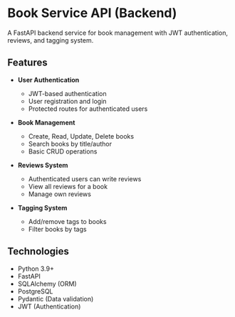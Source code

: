# Book Service API (Backend)

A FastAPI backend service for book management with JWT authentication, reviews, and tagging system.

## Features

- **User Authentication**
  - JWT-based authentication
  - User registration and login
  - Protected routes for authenticated users

- **Book Management**
  - Create, Read, Update, Delete books
  - Search books by title/author
  - Basic CRUD operations

- **Reviews System**
  - Authenticated users can write reviews
  - View all reviews for a book
  - Manage own reviews

- **Tagging System**
  - Add/remove tags to books
  - Filter books by tags

## Technologies

- Python 3.9+
- FastAPI
- SQLAlchemy (ORM)
- PostgreSQL
- Pydantic (Data validation)
- JWT (Authentication)
